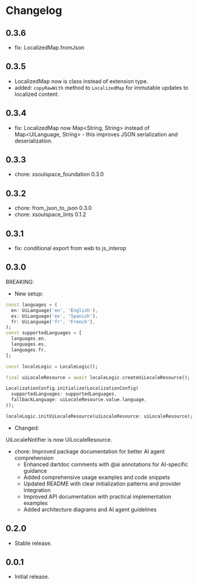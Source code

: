 # Changelog

## 0.3.6

- fix: LocalizedMap.fromJson

## 0.3.5

- LocalizedMap now is class instead of extension type.
- added: `copyRawWith` method to `LocalizedMap` for immutable updates to localized content.

## 0.3.4

- fix: LocalizedMap now Map<String, String> instead of Map<UiLanguage, String> - this improves JSON serialization and deserialization.

## 0.3.3

- chore: xsoulspace_foundation 0.3.0

## 0.3.2

- chore: from_json_to_json 0.3.0
- chore: xsoulspace_lints 0.1.2

## 0.3.1

- fix: conditional export from web to js_interop

## 0.3.0

BREAKING:

- New setup:

```dart
const languages = (
  en: UiLanguage('en', 'English'),
  es: UiLanguage('es', 'Spanish'),
  fr: UiLanguage('fr', 'French'),
);
const supportedLanguages = [
  languages.en,
  languages.es,
  languages.fr,
];

const localeLogic = LocaleLogic();

final uiLocaleResource = await localeLogic.createUiLocaleResource();

LocalizationConfig.initialize(LocalizationConfig(
  supportedLanguages: supportedLanguages,
  fallbackLanguage: uiLocaleResource.value.language,
));

localeLogic.initUiLocaleResource(uiLocaleResource: uiLocaleResource);
```

- Changed:

UiLocaleNotifier is now UiLocaleResource.

- chore: Improved package documentation for better AI agent comprehension
  - Enhanced dartdoc comments with @ai annotations for AI-specific guidance
  - Added comprehensive usage examples and code snippets
  - Updated README with clear initialization patterns and provider integration
  - Improved API documentation with practical implementation examples
  - Added architecture diagrams and AI agent guidelines

## 0.2.0

- Stable release.

## 0.0.1

- Initial release.

